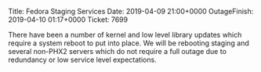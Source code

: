 Title: Fedora Staging Services
Date: 2019-04-09 21:00+0000
OutageFinish: 2019-04-10 01:17+0000
Ticket: 7699

There have been a number of kernel and low level library updates which
require a system reboot to put into place. We will be rebooting
staging and several non-PHX2 servers which do not require a full outage due to
redundancy or low service level expectations.